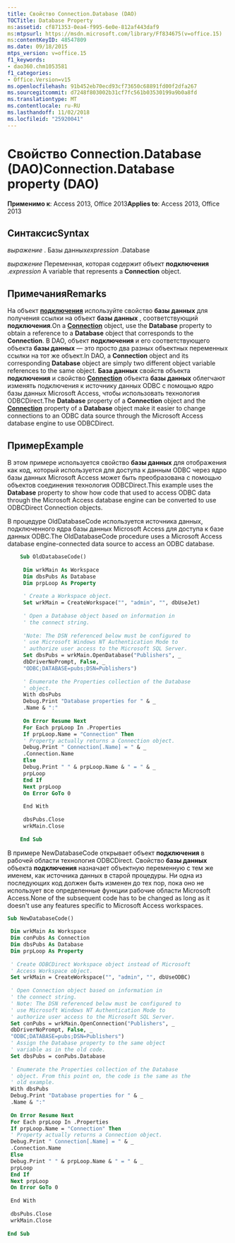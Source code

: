 ```yaml
---
title: Свойство Connection.Database (DAO)
TOCTitle: Database Property
ms:assetid: cf871353-0ea4-f995-6e0e-812af443daf9
ms:mtpsurl: https://msdn.microsoft.com/library/Ff834675(v=office.15)
ms:contentKeyID: 48547809
ms.date: 09/18/2015
mtps_version: v=office.15
f1_keywords:
- dao360.chm1053581
f1_categories:
- Office.Version=v15
ms.openlocfilehash: 91b452eb70ecd93cf73650c68891fd00f2dfa267
ms.sourcegitcommit: d7248f803002b31cf7fc561b03530199a9b0a8fd
ms.translationtype: MT
ms.contentlocale: ru-RU
ms.lasthandoff: 11/02/2018
ms.locfileid: "25920041"
---
```

# <a name="connectiondatabase-property-dao"></a><span data-ttu-id="7ee28-102">Свойство Connection.Database (DAO)</span><span class="sxs-lookup"><span data-stu-id="7ee28-102">Connection.Database property (DAO)</span></span>


<span data-ttu-id="7ee28-103">**Применимо к**: Access 2013, Office 2013</span><span class="sxs-lookup"><span data-stu-id="7ee28-103">**Applies to**: Access 2013, Office 2013</span></span>



## <a name="syntax"></a><span data-ttu-id="7ee28-104">Синтаксис</span><span class="sxs-lookup"><span data-stu-id="7ee28-104">Syntax</span></span>

<span data-ttu-id="7ee28-105">*выражение* . Базы данных</span><span class="sxs-lookup"><span data-stu-id="7ee28-105">*expression* .Database</span></span>

<span data-ttu-id="7ee28-106">*выражение* Переменная, которая содержит объект **подключения** .</span><span class="sxs-lookup"><span data-stu-id="7ee28-106">*expression* A variable that represents a **Connection** object.</span></span>

## <a name="remarks"></a><span data-ttu-id="7ee28-107">Примечания</span><span class="sxs-lookup"><span data-stu-id="7ee28-107">Remarks</span></span>

<span data-ttu-id="7ee28-108">На объект **[подключения](connection-object-dao.md)** используйте свойство **базы данных** для получения ссылки на объект **базы данных** , соответствующий **подключения**.</span><span class="sxs-lookup"><span data-stu-id="7ee28-108">On a **[Connection](connection-object-dao.md)** object, use the **Database** property to obtain a reference to a **Database** object that corresponds to the **Connection**.</span></span> <span data-ttu-id="7ee28-109">В DAO, объект **подключения** и его соответствующего объекта **базы данных** — это просто два разных объектных переменных ссылки на тот же объект.</span><span class="sxs-lookup"><span data-stu-id="7ee28-109">In DAO, a **Connection** object and its corresponding **Database** object are simply two different object variable references to the same object.</span></span> <span data-ttu-id="7ee28-110">**База данных** свойств объекта **подключения** и свойство **[Connection](database-connection-property-dao.md)** объекта **базы данных** облегчают изменять подключения к источнику данных ODBC с помощью ядро базы данных Microsoft Access, чтобы использовать технология ODBCDirect.</span><span class="sxs-lookup"><span data-stu-id="7ee28-110">The **Database** property of a **Connection** object and the **[Connection](database-connection-property-dao.md)** property of a **Database** object make it easier to change connections to an ODBC data source through the Microsoft Access database engine to use ODBCDirect.</span></span>

## <a name="example"></a><span data-ttu-id="7ee28-111">Пример</span><span class="sxs-lookup"><span data-stu-id="7ee28-111">Example</span></span>

<span data-ttu-id="7ee28-112">В этом примере используется свойство **базы данных** для отображения как код, который используется для доступа к данным ODBC через ядро базы данных Microsoft Access может быть преобразована с помощью объектов соединения технология ODBCDirect.</span><span class="sxs-lookup"><span data-stu-id="7ee28-112">This example uses the **Database** property to show how code that used to access ODBC data through the Microsoft Access database engine can be converted to use ODBCDirect Connection objects.</span></span>

<span data-ttu-id="7ee28-113">В процедуре OldDatabaseCode используется источника данных, подключенного ядра базы данных Microsoft Access для доступа к базе данных ODBC.</span><span class="sxs-lookup"><span data-stu-id="7ee28-113">The OldDatabaseCode procedure uses a Microsoft Access database engine-connected data source to access an ODBC database.</span></span>

```vb
    Sub OldDatabaseCode() 
     
     Dim wrkMain As Workspace 
     Dim dbsPubs As Database 
     Dim prpLoop As Property 
     
     ' Create a Workspace object. 
     Set wrkMain = CreateWorkspace("", "admin", "", dbUseJet) 
     
     ' Open a Database object based on information in 
     ' the connect string. 
     
     'Note: The DSN referenced below must be configured to 
     ' use Microsoft Windows NT Authentication Mode to 
     ' authorize user access to the Microsoft SQL Server. 
     Set dbsPubs = wrkMain.OpenDatabase("Publishers", _ 
     dbDriverNoPrompt, False, _ 
     "ODBC;DATABASE=pubs;DSN=Publishers") 
     
     ' Enumerate the Properties collection of the Database 
     ' object. 
     With dbsPubs 
     Debug.Print "Database properties for " & _ 
     .Name & ":" 
     
     On Error Resume Next 
     For Each prpLoop In .Properties 
     If prpLoop.Name = "Connection" Then 
     ' Property actually returns a Connection object. 
     Debug.Print " Connection[.Name] = " & _ 
     .Connection.Name 
     Else 
     Debug.Print " " & prpLoop.Name & " = " & _ 
     prpLoop 
     End If 
     Next prpLoop 
     On Error GoTo 0 
     
     End With 
     
     dbsPubs.Close 
     wrkMain.Close 
     
    End Sub 
```

В примере NewDatabaseCode открывает объект **подключения** в рабочей области технология ODBCDirect. Свойство **базы данных** объекта **подключения** назначает объектную переменную с тем же именем, как источника данных в старой процедуры. <span data-ttu-id="7ee28-116">Ни одна из последующих код должен быть изменен до тех пор, пока оно не использует все определенные функции рабочие области Microsoft Access.</span><span class="sxs-lookup"><span data-stu-id="7ee28-116">None of the subsequent code has to be changed as long as it doesn't use any features specific to Microsoft Access workspaces.</span></span>

```vb 
Sub NewDatabaseCode() 
 
 Dim wrkMain As Workspace 
 Dim conPubs As Connection 
 Dim dbsPubs As Database 
 Dim prpLoop As Property 
 
 ' Create ODBCDirect Workspace object instead of Microsoft 
 ' Access Workspace object. 
 Set wrkMain = CreateWorkspace("", "admin", "", dbUseODBC) 
 
 ' Open Connection object based on information in 
 ' the connect string. 
 ' Note: The DSN referenced below must be configured to 
 ' use Microsoft Windows NT Authentication Mode to 
 ' authorize user access to the Microsoft SQL Server. 
 Set conPubs = wrkMain.OpenConnection("Publishers", _ 
 dbDriverNoPrompt, False, _ 
 "ODBC;DATABASE=pubs;DSN=Publishers") 
 ' Assign the Database property to the same object 
 ' variable as in the old code. 
 Set dbsPubs = conPubs.Database 
 
 ' Enumerate the Properties collection of the Database 
 ' object. From this point on, the code is the same as the 
 ' old example. 
 With dbsPubs 
 Debug.Print "Database properties for " & _ 
 .Name & ":" 
 
 On Error Resume Next 
 For Each prpLoop In .Properties 
 If prpLoop.Name = "Connection" Then 
 ' Property actually returns a Connection object. 
 Debug.Print " Connection[.Name] = " & _ 
 .Connection.Name 
 Else 
 Debug.Print " " & prpLoop.Name & " = " & _ 
 prpLoop 
 End If 
 Next prpLoop 
 On Error GoTo 0 
 
 End With 
 
 dbsPubs.Close 
 wrkMain.Close 
 
End Sub 
 
```

